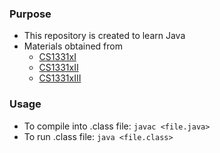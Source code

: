 ### Purpose
- This repository is created to learn Java
- Materials obtained from 
    - [CS1331xI](https://learning.edx.org/course/course-v1:GTx+CS1331xI+2T2024/home)
    - [CS1331xII](https://learning.edx.org/course/course-v1:GTx+CS1331xII+2T2024/home)
    - [CS1331xIII](https://learning.edx.org/course/course-v1:GTx+CS1331xIII+2T2024/home)

### Usage
- To compile into .class file: ```javac <file.java>```  
- To run .class file: ```java <file.class>```